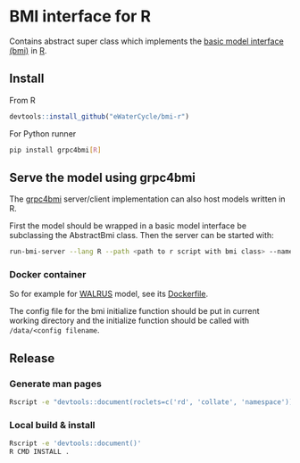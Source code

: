 # BMI interface for R

Contains abstract super class which implements the [basic model interface (bmi)](https://bmi.readthedocs.io/) in [R](https://www.r-project.org/).

## Install

From R

```R
devtools::install_github("eWaterCycle/bmi-r")
```

For Python runner

```bash
pip install grpc4bmi[R]
```

## Serve the model using grpc4bmi

The [grpc4bmi](https://github.com/eWaterCycle/grpc4bmi) server/client implementation can also host models written in R.

First the model should be wrapped in a basic model interface be subclassing the AbstractBmi class.
Then the server can be started with:

```bash
run-bmi-server --lang R --path <path to r script with bmi class> --name <bmi class name>
```

### Docker container

So for example for [WALRUS](https://github.com/ClaudiaBrauer/WALRUS) model, see its [Dockerfile](https://github.com/eWaterCycle/grpc4bmi-examples/blob/master/walrus/Dockerfile).

The config file for the bmi initialize function should be put in current working directory and the initialize function should be called with `/data/<config filename`.

## Release

### Generate man pages

```bash
Rscript -e "devtools::document(roclets=c('rd', 'collate', 'namespace'))"
```

### Local build & install

```bash
Rscript -e 'devtools::document()'
R CMD INSTALL .
```
